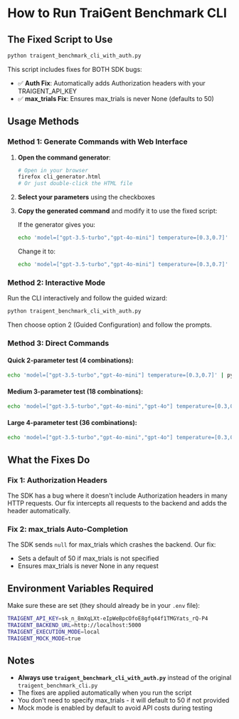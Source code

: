 # How to Run TraiGent Benchmark CLI

## The Fixed Script to Use

```bash
python traigent_benchmark_cli_with_auth.py
```

This script includes fixes for BOTH SDK bugs:
- ✅ **Auth Fix**: Automatically adds Authorization headers with your TRAIGENT_API_KEY
- ✅ **max_trials Fix**: Ensures max_trials is never None (defaults to 50)

## Usage Methods

### Method 1: Generate Commands with Web Interface

1. **Open the command generator**:
   ```bash
   # Open in your browser
   firefox cli_generator.html
   # Or just double-click the HTML file
   ```

2. **Select your parameters** using the checkboxes

3. **Copy the generated command** and modify it to use the fixed script:
   
   If the generator gives you:
   ```bash
   echo 'model=["gpt-3.5-turbo","gpt-4o-mini"] temperature=[0.3,0.7]' | python traigent_benchmark_cli.py
   ```
   
   Change it to:
   ```bash
   echo 'model=["gpt-3.5-turbo","gpt-4o-mini"] temperature=[0.3,0.7]' | python traigent_benchmark_cli_with_auth.py
   ```

### Method 2: Interactive Mode

Run the CLI interactively and follow the guided wizard:
```bash
python traigent_benchmark_cli_with_auth.py
```

Then choose option 2 (Guided Configuration) and follow the prompts.

### Method 3: Direct Commands

#### Quick 2-parameter test (4 combinations):
```bash
echo 'model=["gpt-3.5-turbo","gpt-4o-mini"] temperature=[0.3,0.7]' | python traigent_benchmark_cli_with_auth.py
```

#### Medium 3-parameter test (18 combinations):
```bash
echo 'model=["gpt-3.5-turbo","gpt-4o-mini","gpt-4o"] temperature=[0.3,0.7,0.9] max_tokens=[50,100]' | python traigent_benchmark_cli_with_auth.py
```

#### Large 4-parameter test (36 combinations):
```bash
echo 'model=["gpt-3.5-turbo","gpt-4o-mini","gpt-4o"] temperature=[0.3,0.7] max_tokens=[50,100] top_p=[0.5,0.9,1.0]' | python traigent_benchmark_cli_with_auth.py
```

## What the Fixes Do

### Fix 1: Authorization Headers
The SDK has a bug where it doesn't include Authorization headers in many HTTP requests. Our fix intercepts all requests to the backend and adds the header automatically.

### Fix 2: max_trials Auto-Completion
The SDK sends `null` for max_trials which crashes the backend. Our fix:
- Sets a default of 50 if max_trials is not specified
- Ensures max_trials is never None in any request

## Environment Variables Required

Make sure these are set (they should already be in your `.env` file):
```bash
TRAIGENT_API_KEY=sk_n_8mXqLXt-eIpWeBpcOfoE8gfq44f1TMGYats_rQ-P4
TRAIGENT_BACKEND_URL=http://localhost:5000
TRAIGENT_EXECUTION_MODE=local
TRAIGENT_MOCK_MODE=true
```

## Notes

- **Always use `traigent_benchmark_cli_with_auth.py`** instead of the original `traigent_benchmark_cli.py`
- The fixes are applied automatically when you run the script
- You don't need to specify max_trials - it will default to 50 if not provided
- Mock mode is enabled by default to avoid API costs during testing